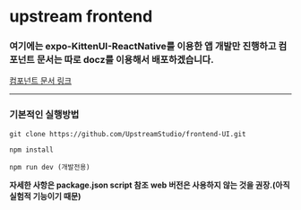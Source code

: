 # upstream frontend

### 여기에는 expo-KittenUI-ReactNative를 이용한 앱 개발만 진행하고 컴포넌트 문서는 따로 docz를 이용해서 배포하겠습니다.

[컴포넌트 문서 링크](https://upstreamuidoc.netlify.app/)

---

### 기본적인 실행방법

```
git clone https://github.com/UpstreamStudio/frontend-UI.git
```

```
npm install
```

```
npm run dev (개발전용)
```

**자세한 사항은 package.json script 참조**
**web 버전은 사용하지 않는 것을 권장.(아직 실험적 기능이기 때문)**
